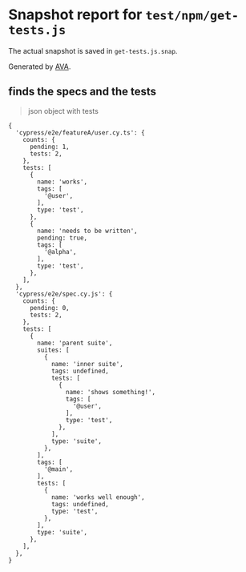 # Snapshot report for `test/npm/get-tests.js`

The actual snapshot is saved in `get-tests.js.snap`.

Generated by [AVA](https://avajs.dev).

## finds the specs and the tests

> json object with tests

    {
      'cypress/e2e/featureA/user.cy.ts': {
        counts: {
          pending: 1,
          tests: 2,
        },
        tests: [
          {
            name: 'works',
            tags: [
              '@user',
            ],
            type: 'test',
          },
          {
            name: 'needs to be written',
            pending: true,
            tags: [
              '@alpha',
            ],
            type: 'test',
          },
        ],
      },
      'cypress/e2e/spec.cy.js': {
        counts: {
          pending: 0,
          tests: 2,
        },
        tests: [
          {
            name: 'parent suite',
            suites: [
              {
                name: 'inner suite',
                tags: undefined,
                tests: [
                  {
                    name: 'shows something!',
                    tags: [
                      '@user',
                    ],
                    type: 'test',
                  },
                ],
                type: 'suite',
              },
            ],
            tags: [
              '@main',
            ],
            tests: [
              {
                name: 'works well enough',
                tags: undefined,
                type: 'test',
              },
            ],
            type: 'suite',
          },
        ],
      },
    }
